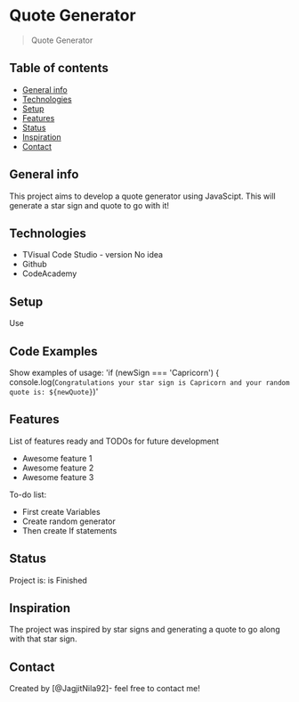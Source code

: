 # Quote Generator
> Quote Generator 

## Table of contents
* [General info](#general-info)
* [Technologies](#technologies)
* [Setup](#setup)
* [Features](#features)
* [Status](#status)
* [Inspiration](#inspiration)
* [Contact](#contact)

## General info
This project aims to develop a quote generator using JavaScipt. This will generate a star sign and quote to go with it! 

## Technologies
* TVisual Code Studio - version No idea
* Github 
* CodeAcademy 

## Setup
Use 

## Code Examples
Show examples of usage:
'if (newSign === 'Capricorn') {
    console.log(`Congratulations your star sign is Capricorn and your random quote is: ${newQuote}`)'

## Features
List of features ready and TODOs for future development
* Awesome feature 1
* Awesome feature 2
* Awesome feature 3

To-do list:
* First create Variables
* Create random generator
* Then create If statements

## Status
Project is: is Finished

## Inspiration
The project was inspired by star signs and generating a quote to go along with that star sign. 

## Contact
Created by [@JagjitNila92]- feel free to contact me!
